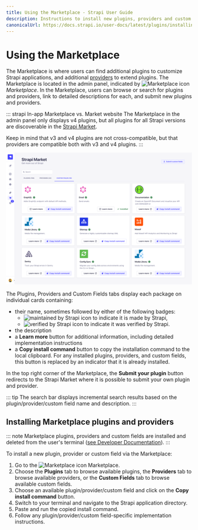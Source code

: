 ```yaml
---
title: Using the Marketplace - Strapi User Guide
description: Instructions to install new plugins, providers and custom fields in a Strapi application via the Marketplace.
canonicalUrl: https://docs.strapi.io/user-docs/latest/plugins/installing-plugins-via-marketplace.html
---
```


# Using the Marketplace

The Marketplace is where users can find additional plugins to customize Strapi applications, and additional [providers](./introduction-to-plugins.md#providers) to extend plugins. The Marketplace is located in the admin panel, indicated by ![Marketplace icon](../assets/icons/marketplace.svg) _Marketplace_. In the Marketplace, users can browse or search for plugins and providers, link to detailed descriptions for each, and submit new plugins and providers.

 ::: strapi In-app Marketplace vs. Market website
The Marketplace in the admin panel only displays v4 plugins, but all plugins for all Strapi versions are discoverable in the [Strapi Market](https://market.strapi.io).

Keep in mind that v3 and v4 plugins are not cross-compatible, but that providers are compatible both with v3 and v4 plugins.
:::

<!-- TODO: replace this Figma screenshot with an actual one while testing the feature -->
![The Marketplace interface](../assets/plugins/marketplace-custom-fields.png)

The Plugins, Providers and Custom Fields tabs display each package on individual cards containing:

- their name, sometimes followed by either of the following badges:
  - ![maintained by Strapi icon](../assets/icons/official-market.svg) to indicate it is made by Strapi,
  - ![verified by Strapi icon](../assets/icons/verified-marketplace.svg) to indicate it was verified by Strapi.
- the description
- a **Learn more** button for additional information, including detailed implementation instructions
- a **Copy install command** button to copy the installation command to the local clipboard. For any installed plugins, providers, and custom fields, this button is replaced by an indicator that it is already installed.

<!-- ? does the text on the button change based on the tab (Submit your plugin/Submit your provider/Submit your custom field) ? -->
In the top right corner of the Marketplace, the **Submit your plugin** button redirects to the Strapi Market where it is possible to submit your own plugin and provider.

::: tip
The search bar displays incremental search results based on the plugin/provider/custom field name and description.
:::

## Installing Marketplace plugins and providers

::: note
Marketplace plugins, providers and custom fields are installed and deleted from the user's terminal ([see Developer Documentation](/developer-docs/latest/developer-resources/cli/CLI.md#strapi-install)).
:::

To install a new plugin, provider or custom field via the Marketplace:

1. Go to the ![Marketplace icon](../assets/icons/marketplace.svg) Marketplace.
2. Choose the **Plugins** tab to browse available plugins, the **Providers** tab to browse available providers, or the **Custom Fields** tab to browse available custom fields.
3. Choose an available plugin/provider/custom field and click on the **Copy install command** button.
4. Switch to your terminal and navigate to the Strapi application directory.
5. Paste and run the copied install command.
6. Follow any plugin/provider/custom field-specific implementation instructions.
